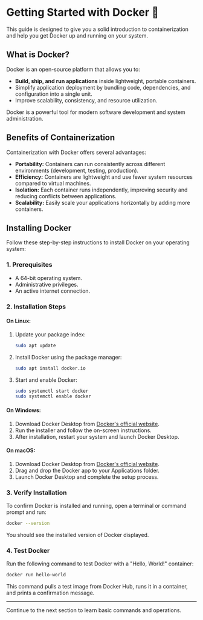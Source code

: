 # Getting Started with Docker 🐳

This guide is designed to give you a solid introduction to containerization and help you get Docker up and running on your system.

## What is Docker?
Docker is an open-source platform that allows you to:
- **Build, ship, and run applications** inside lightweight, portable containers.
- Simplify application deployment by bundling code, dependencies, and configuration into a single unit.
- Improve scalability, consistency, and resource utilization.

Docker is a powerful tool for modern software development and system administration.

## Benefits of Containerization
Containerization with Docker offers several advantages:
- **Portability:** Containers can run consistently across different environments (development, testing, production).
- **Efficiency:** Containers are lightweight and use fewer system resources compared to virtual machines.
- **Isolation:** Each container runs independently, improving security and reducing conflicts between applications.
- **Scalability:** Easily scale your applications horizontally by adding more containers.

## Installing Docker
Follow these step-by-step instructions to install Docker on your operating system:

### 1. Prerequisites
- A 64-bit operating system.
- Administrative privileges.
- An active internet connection.

### 2. Installation Steps
#### On Linux:
1. Update your package index:
   ```bash
   sudo apt update
   ```
2. Install Docker using the package manager:
   ```bash
   sudo apt install docker.io
   ```
3. Start and enable Docker:
   ```bash
   sudo systemctl start docker
   sudo systemctl enable docker
   ```

#### On Windows:
1. Download Docker Desktop from [Docker's official website](https://www.docker.com/products/docker-desktop).
2. Run the installer and follow the on-screen instructions.
3. After installation, restart your system and launch Docker Desktop.

#### On macOS:
1. Download Docker Desktop from [Docker's official website](https://www.docker.com/products/docker-desktop).
2. Drag and drop the Docker app to your Applications folder.
3. Launch Docker Desktop and complete the setup process.

### 3. Verify Installation
To confirm Docker is installed and running, open a terminal or command prompt and run:
```bash
docker --version
```
You should see the installed version of Docker displayed.

### 4. Test Docker
Run the following command to test Docker with a "Hello, World!" container:
```bash
docker run hello-world
```
This command pulls a test image from Docker Hub, runs it in a container, and prints a confirmation message.

---

Continue to the next section to learn basic commands and operations.
